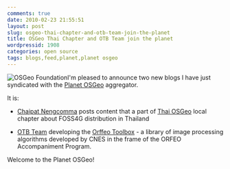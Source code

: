 ```yaml
---
comments: true
date: 2010-02-23 21:55:51
layout: post
slug: osgeo-thai-chapter-and-otb-team-join-the-planet
title: OSGeo Thai Chapter and OTB Team join the planet
wordpressid: 1908
categories: open source
tags: blogs,feed,planet,planet osgeo
---
```


![OSGeo Foundation](/images/logos/osgeo-logo.png)I'm pleased to announce two new blogs I have just syndicated with the [Planet OSGeo](http://planet.osgeo.org/) aggregator.




It is:







  * [Chaipat Nengcomma](http://emap.wordpress.com/) posts content that a part of [Thai OSGeo](http://wiki.osgeo.org/wiki/Thai) local chapter about FOSS4G distribution in Thailand


  * [OTB Team](http://blog.orfeo-toolbox.org/) developing the [Orffeo Toolbox](http://www.orfeo-toolbox.org/otb/) - a library of image processing algorithms developed by CNES in the frame of the ORFEO Accompaniment Program.





Welcome to the Planet OSGeo!
